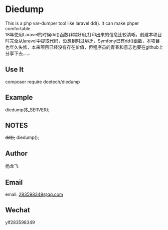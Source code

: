 Diedump
============================
This is a php var-dumper tool like laravel dd(). It can make phper comfortable. <br>
18年使用Laravel的时候dd()函数非常好用,打印出来的信息比较清晰。创建本项目时完全从laravel中提取代码，没想到时过境迁，Symfony已有dd()函数，本项目也年久失修，本来项目已经没有存在价值，但程序员的青春和意志也要在github上分享下去......

Use It
-------------------
composer require doetech/diedump

Example
------------
diedump($_SERVER);

NOTES
------------
<del>dd();</del> diedump();

Author 
------------
杨龙飞

Email
------------
email: 283598349@qq.com

Wechat
------------
ylf283598349





